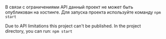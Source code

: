 В связи с ограничениями API данный проект не может быть опубликован на хостинге. Для запуска проекта используйте команду `npm start`

Due to API limitations this project can't be published. In the project directory, you can run: `npm start`



